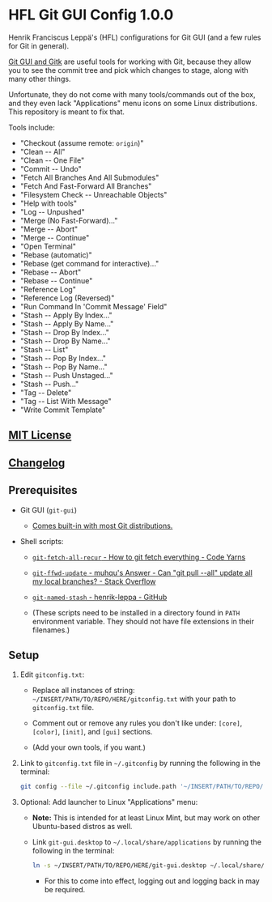 HFL Git GUI Config 1.0.0
========================
[
  Encoding: UTF-8;
  Syntax: GitHub Flavored Markdown (GFM) <https://github.github.com/gfm/>;
]:#

Henrik Franciscus Leppä's (HFL) configurations for Git GUI (and a few rules for
Git in general).

[Git GUI and Gitk][git-guis] are useful tools for working with Git, because
they allow you to see the commit tree and pick which changes to stage, along
with many other things.

Unfortunate, they do not come with many tools/commands out of the box, and they
even lack "Applications" menu icons on some Linux distributions. This
repository is meant to fix that.

Tools include:
- "Checkout (assume remote: `origin`)"
- "Clean -- All"
- "Clean -- One File"
- "Commit -- Undo"
- "Fetch All Branches And All Submodules"
- "Fetch And Fast-Forward All Branches"
- "Filesystem Check -- Unreachable Objects"
- "Help with tools"
- "Log -- Unpushed"
- "Merge (No Fast-Forward)..."
- "Merge -- Abort"
- "Merge -- Continue"
- "Open Terminal"
- "Rebase (automatic)"
- "Rebase (get command for interactive)..."
- "Rebase -- Abort"
- "Rebase -- Continue"
- "Reference Log"
- "Reference Log (Reversed)"
- "Run Command In 'Commit Message' Field"
- "Stash -- Apply By Index..."
- "Stash -- Apply By Name..."
- "Stash -- Drop By Index..."
- "Stash -- Drop By Name..."
- "Stash -- List"
- "Stash -- Pop By Index..."
- "Stash -- Pop By Name..."
- "Stash -- Push Unstaged..."
- "Stash -- Push..."
- "Tag -- Delete"
- "Tag -- List With Message"
- "Write Commit Template"


[MIT License][]
---------------


[Changelog][]
-------------


Prerequisites
-------------

- Git GUI (`git-gui`)

  - [Comes built-in with most Git distributions.][git-guis]

- Shell scripts:

  - [`git-fetch-all-recur` - How to git fetch everything - Code
    Yarns][git-fetch-all-recur]

  - [`git-ffwd-update` - muhqu's Answer - Can "git pull --all" update all my local
    branches? - Stack Overflow][git-ffwd-update]

  - [`git-named-stash` - henrik-leppa - GitHub][git-named-stash]

  - (These scripts need to be installed in a directory found in `PATH`
    environment variable. They should not have file extensions in their
    filenames.)


Setup
-----

1. Edit `gitconfig.txt`:

   - Replace all instances of string:
     `~/INSERT/PATH/TO/REPO/HERE/gitconfig.txt` with your path to
     `gitconfig.txt` file.

   - Comment out or remove any rules you don't like under: `[core]`, `[color]`,
     `[init]`, and `[gui]` sections.

   - (Add your own tools, if you want.)

2. Link to `gitconfig.txt` file in `~/.gitconfig` by running the following in
   the terminal:
   ```sh
   git config --file ~/.gitconfig include.path '~/INSERT/PATH/TO/REPO/HERE/gitconfig.txt'
   ```

3. Optional: Add launcher to Linux "Applications" menu:

   - **Note:** This is intended for at least Linux Mint, but may work on other
     Ubuntu-based distros as well.

   - Link `git-gui.desktop` to `~/.local/share/applications` by running the
     following in the terminal:
     ```sh
     ln -s ~/INSERT/PATH/TO/REPO/HERE/git-gui.desktop ~/.local/share/applications
     ```

     - For this to come into effect, logging out and logging back in may be
       required.


[Changelog]: ./CHANGELOG.md
[git-fetch-all-recur]: https://codeyarns.com/tech/2016-05-17-how-to-git-fetch-everything.html#gsc.tab=0
[git-ffwd-update]: https://stackoverflow.com/a/9076361
[git-guis]: https://git-scm.com/downloads/guis
[git-named-stash]: https://github.com/henrik-leppa/git-named-stash
[MIT License]: ./LICENSE.md
